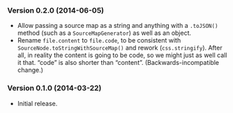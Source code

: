 ### Version 0.2.0 (2014-06-05) ###

- Allow passing a source map as a string and anything with a `.toJSON()` method
  (such as a `SourceMapGenerator`) as well as an object.
- Rename `file.content` to `file.code`, to be consistent with
  `SourceNode.toStringWithSourceMap()` and rework (`css.stringify`). After all,
  in reality the content is going to be code, so we might just as well call it
  that. “code” is also shorter than “content”. (Backwards-incompatible change.)


### Version 0.1.0 (2014-03-22) ###

- Initial release.
